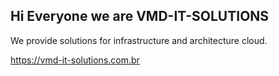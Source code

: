 ## Hi Everyone we are VMD-IT-SOLUTIONS 

We provide solutions for infrastructure and architecture cloud.

https://vmd-it-solutions.com.br
